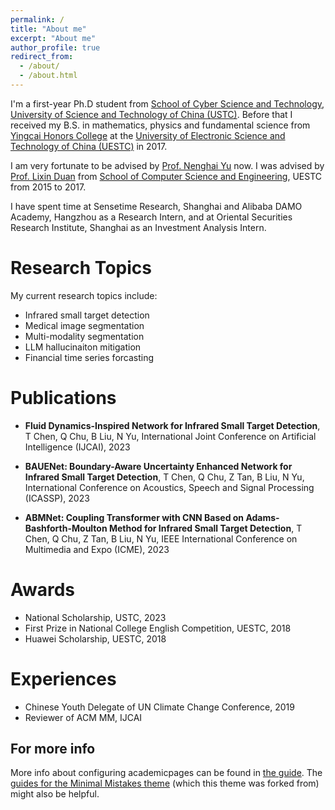 ```yaml
---
permalink: /
title: "About me"
excerpt: "About me"
author_profile: true
redirect_from: 
  - /about/
  - /about.html
---
```


I'm a first-year Ph.D student from [School of Cyber Science and Technology](https://cybersec.ustc.edu.cn/main.htm), [University of Science and Technology of China (USTC)](https://www.ustc.edu.cn/). Before that I received my B.S. in mathematics, physics and fundamental science from [Yingcai Honors College](https://www.yingcai.uestc.edu.cn/?n=zp.front.front.listpage&catid=52&team=&professionaltitle=%E5%89%AF%E6%95%99%E6%8E%88&headword=n) at the [University of Electronic Science and Technology of China (UESTC)](https://www.uestc.edu.cn/) in 2017.

I am very fortunate to be advised by [Prof. Nenghai Yu](https://dsxt.ustc.edu.cn/zj_js.asp?zzid=728) now. I was advised by [Prof. Lixin Duan](https://faculty.uestc.edu.cn/lxduan/zh_CN/index.htm) from [School of Computer Science and Engineering](https://www.scse.uestc.edu.cn/), UESTC from 2015 to 2017.

I have spent time at Sensetime Research, Shanghai and Alibaba DAMO Academy, Hangzhou as a Research Intern, and at Oriental Securities Research Institute, Shanghai as an Investment Analysis Intern.

Research Topics
======
My current research topics include:
* Infrared small target detection
* Medical image segmentation
* Multi-modality segmentation
* LLM hallucinaiton mitigation
* Financial time series forcasting

Publications
======
* **Fluid Dynamics-Inspired Network for Infrared Small Target Detection**, T Chen, Q Chu, B Liu, N Yu, International Joint Conference on Artificial Intelligence (IJCAI), 2023

* **BAUENet: Boundary-Aware Uncertainty Enhanced Network for Infrared Small Target Detection**, T Chen, Q Chu, Z Tan, B Liu, N Yu, International Conference on Acoustics, Speech and Signal Processing (ICASSP), 2023

* **ABMNet: Coupling Transformer with CNN Based on Adams-Bashforth-Moulton Method for Infrared Small Target Detection**, T Chen, Q Chu, Z Tan, B Liu, N Yu, IEEE International Conference on Multimedia and Expo (ICME), 2023

Awards
======
* National Scholarship, USTC, 2023
* First Prize in National College English Competition, UESTC, 2018
* Huawei Scholarship, UESTC, 2018

Experiences
======
* Chinese Youth Delegate of UN Climate Change Conference, 2019
* Reviewer of ACM MM, IJCAI


For more info
------
More info about configuring academicpages can be found in [the guide](https://academicpages.github.io/markdown/). The [guides for the Minimal Mistakes theme](https://mmistakes.github.io/minimal-mistakes/docs/configuration/) (which this theme was forked from) might also be helpful.
